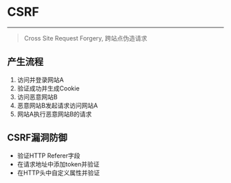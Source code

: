 # CSRF

---

> Cross Site Request Forgery, 跨站点伪造请求

#### 

## 产生流程
1. 访问并登录网站A
2. 验证成功并生成Cookie
3. 访问恶意网站B
4. 恶意网站B发起请求访问网站A
5. 网站A执行恶意网站B的请求

## CSRF漏洞防御

* 验证HTTP Referer字段
* 在请求地址中添加token并验证
* 在HTTP头中自定义属性并验证
